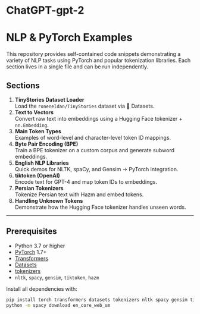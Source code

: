 # ChatGPT-gpt-2
# NLP & PyTorch Examples

This repository provides self-contained code snippets demonstrating a variety of NLP tasks using PyTorch and popular tokenization libraries. Each section lives in a single file and can be run independently.

## Sections

1. **TinyStories Dataset Loader**  
   Load the `roneneldan/TinyStories` dataset via 🤗 Datasets.  
2. **Text to Vectors**  
   Convert raw text into embeddings using a Hugging Face tokenizer + `nn.Embedding`.  
3. **Main Token Types**  
   Examples of word-level and character-level token ID mappings.  
4. **Byte Pair Encoding (BPE)**  
   Train a BPE tokenizer on a custom corpus and generate subword embeddings.  
5. **English NLP Libraries**  
   Quick demos for NLTK, spaCy, and Gensim → PyTorch integration.  
6. **tiktoken (OpenAI)**  
   Encode text for GPT-4 and map token IDs to embeddings.  
7. **Persian Tokenizers**  
   Tokenize Persian text with Hazm and embed tokens.  
8. **Handling Unknown Tokens**  
   Demonstrate how the Hugging Face tokenizer handles unseen words.

---

## Prerequisites

- Python 3.7 or higher  
- [PyTorch](https://pytorch.org/) 1.7+  
- [Transformers](https://github.com/huggingface/transformers)  
- [Datasets](https://github.com/huggingface/datasets)  
- [tokenizers](https://github.com/huggingface/tokenizers)  
- `nltk`, `spacy`, `gensim`, `tiktoken`, `hazm`

Install all dependencies with:

```bash
pip install torch transformers datasets tokenizers nltk spacy gensim tiktoken hazm
python -m spacy download en_core_web_sm
